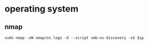 # operating system

## nmap

```shell
sudo nmap -oN nmap/os.logs -O --script smb-os-discovery -sV $ip
```

